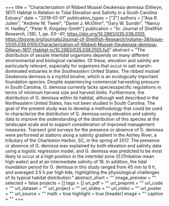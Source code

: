 +++
title = "Characterization of Ribbed Mussel Geukensia demissa (Dillwyn, 1817) Habitat in Relation to Tidal Elevation and Salinity in a South Carolina Estuary"
date = "2019-01-01"
publication_types = ["2"]
authors = ["Asa R. Julien", "Andrew W. Tweel", "Daniel J. McGlinn", "Gary W. Sundin", "Nancy H. Hadley", "Peter R. Kingsley-Smith"]
publication = "In: Journal of Shellfish Research, (38), 1, _pp. 53--61_, https://doi.org/10.2983/035.038.0105, https://bioone.org/journals/Journal-of-Shellfish-Research/volume-38/issue-1/035.038.0105/Characterization-of-Ribbed-Mussel-Geukensia-demissa-Dillwyn-1817-Habitat-in/10.2983/035.038.0105.full"
abstract = "The distribution of sessile intertidal organisms depends on many different environmental and biological variables. Of these, elevation and salinity are particularly relevant, especially for organisms that occur in salt marsh–dominated estuaries in the Southeastern United States. The ribbed mussel Geukensia demissa is a mytilid bivalve, which is an ecologically important foundation species. Despite experiencing commercial harvesting pressure in South Carolina, G. demissa currently lacks speciesspecific regulations in terms of minimum harvest size and harvest limits. Furthermore, the distribution of G. demissa within its habitat, although well described in the Northeastern United States, has not been studied in South Carolina. The goal of the present study was to develop a methodology that could be used to characterize the distribution of G. demissa using elevation and salinity data to improve the understanding of the distribution of this species at the landscape scale and to support consideration of improved management measures. Transect grid surveys for the presence or absence of G. demissa were performed at stations along a salinity gradient in the Ashley River, a tributary of the Charleston Harbor, SC, in the spring of 2017. The presence or absence of G. demissa was explained by both elevation and salinity data using a logistic regression model, and G. demissa was predicted to be most likely to occur at a high position in the intertidal zone (0.17mbelow mean high water) and at an intermediate salinity of 18. In addition, the tidal inundation period for G. demissa in this study ranged from 45 min to 6 h, and averaged 3.5 h per high tide, highlighting the physiological challenges of its typical habitat distribution."
abstract_short = ""
image_preview = ""
selected = false
projects = []
tags = []
url_pdf = ""
url_preprint = ""
url_code = ""
url_dataset = ""
url_project = ""
url_slides = ""
url_video = ""
url_poster = ""
url_source = ""
math = true
highlight = true
[header]
image = ""
caption = ""
+++
